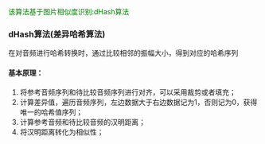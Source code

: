 <font color=green>该算法基于图片相似度识别:dHash算法</font>

### dHash算法(差异哈希算法)  
在对音频进行哈希转换时，通过比较相邻的振幅大小，得到对应的哈希序列  
#### 基本原理：  
1. 将参考音频序列和待比较音频序列进行对齐，可以采用裁剪或者填充；  
2. 计算差异值，遍历音频序列，左边数据大于右边数据记为1，否则记为0，获得唯一的哈希值序列；
3. 计算参考音频和待比较音频的汉明距离；  
4. 将汉明距离转化为相似性；  
